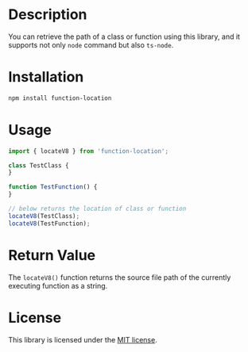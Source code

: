 # Description

You can retrieve the path of a class or function using this library, and it supports not only `node` command but also 
`ts-node`.

# Installation

```bash
npm install function-location
```

# Usage

```ts
import { locateV8 } from 'function-location';

class TestClass {
}

function TestFunction() {
}

// below returns the location of class or function
locateV8(TestClass);
locateV8(TestFunction);
```

# Return Value

The `locateV8()` function returns the source file path of the currently executing function as a string.

# License

This library is licensed under the [MIT license](https://github.com/Nhahan/function-location).